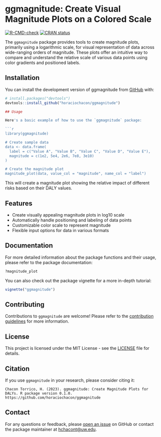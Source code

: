 # ggmagnitude: Create Visual Magnitude Plots on a Colored Scale

<!-- badges: start -->
[![R-CMD-check](https://github.com/horaciochacon/ggmagnitude/workflows/R-CMD-check/badge.svg)](https://github.com/horaciochacon/ggmagnitude/actions)
[![CRAN status](https://www.r-pkg.org/badges/version/ggmagnitude)](https://CRAN.R-project.org/package=ggmagnitude)
<!-- badges: end -->

The `ggmagnitude` package provides tools to create magnitude plots, primarily using a logarithmic scale, for visual representation of data across wide-ranging orders of magnitude. These plots offer an intuitive way to compare and understand the relative scale of various data points using color gradients and positioned labels.

## Installation

You can install the development version of ggmagnitude from [GitHub](https://github.com/) with:

``` r
# install.packages("devtools")
devtools::install_github("horaciochacon/ggmagnitude")

## Usage

Here's a basic example of how to use the `ggmagnitude` package:

```r
library(ggmagnitude)

# Create sample data
data <- data.frame(
  label = c("Value A", "Value B", "Value C", "Value D", "Value E"),
  magnitude = c(1e2, 5e4, 2e6, 7e8, 3e10)
)

# Create the magnitude plot
magnitude_plot(data, value_col = "magnitude", name_col = "label")
```

This will create a magnitude plot showing the relative impact of different risks based on their DALY values.

## Features

- Create visually appealing magnitude plots in log10 scale
- Automatically handle positioning and labeling of data points
- Customizable color scale to represent magnitude
- Flexible input options for data in various formats

## Documentation

For more detailed information about the package functions and their usage, please refer to the package documentation:

```r
?magnitude_plot
```

You can also check out the package vignette for a more in-depth tutorial:

```r
vignette("ggmagnitude")
```

## Contributing

Contributions to `ggmagnitude` are welcome! Please refer to the [contribution guidelines](CONTRIBUTING.md) for more information.

## License

This project is licensed under the MIT License - see the [LICENSE](LICENSE) file for details.

## Citation

If you use `ggmagnitude` in your research, please consider citing it:

```
Chacon Torrico, H. (2023). ggmagnitude: Create Magnitude Plots for DALYs. R package version 0.1.0.
https://github.com/horaciochacon/ggmagnitude
```

## Contact

For any questions or feedback, please [open an issue](https://github.com/horaciochacon/ggmagnitude/issues) on GitHub or contact the package maintainer at hchacont@uw.edu.
